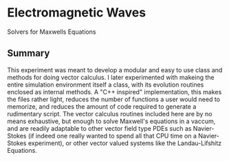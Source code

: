 # Electromagnetic Waves
 Solvers for Maxwells Equations

## Summary

This experiment was meant to develop a modular and easy to use class and methods for doing vector calculus.  I later experimented with makeing the entire simulation environment itself a class, with its evolution routines enclosed as internal methods.  A "C++ inspired" implementation, this makes the files rather light, reduces the number of functions a user would need to memorize, and reduces the amount of code required to generate a rudimentary script.  The vector calculus routines included here are by no means exhaustive, but enough to solve Maxwell's equations in a vaccum, and are readily adaptable to other vector field type PDEs such as Navier-Stokes (if indeed one really wanted to spend all that CPU time on a Navier-Stokes experiment), or other vector valued systems like the Landau-Lifshitz Equations.
